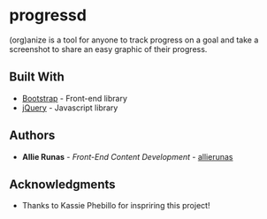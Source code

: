 # progressd

(org)anize is a tool for anyone to track progress on a goal and take a screenshot to share an easy graphic of their progress. 


## Built With

* [Bootstrap](https://getbootstrap.com/) - Front-end library
* [jQuery](https://jquery.com/) - Javascript library

## Authors

* **Allie Runas** - *Front-End Content Development* - [allierunas](https://github.com/allierunas)


## Acknowledgments

* Thanks to Kassie Phebillo for inspriring this project!
